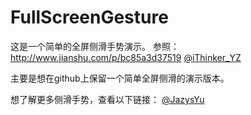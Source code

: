 # FullScreenGesture
这是一个简单的全屏侧滑手势演示。
参照：http://www.jianshu.com/p/bc85a3d37519      [@iThinker_YZ](https://github.com/iThinkerYZ)

主要是想在github上保留一个简单全屏侧滑的演示版本。

想了解更多侧滑手势，查看以下链接：
[@JazysYu](https://github.com/JazysYu/JZNavigationExtension)

